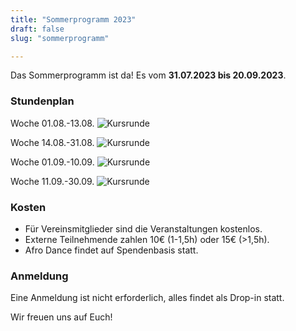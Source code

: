 ```yaml
---
title: "Sommerprogramm 2023"
draft: false
slug: "sommerprogramm"

---
```


Das Sommerprogramm ist da! Es vom **31.07.2023 bis 20.09.2023**.

### Stundenplan

Woche 01.08.-13.08.
![Kursrunde](../summer_schedule_aug_01.jpg)

Woche 14.08.-31.08.
![Kursrunde](../summer_schedule_aug_02.jpg)

Woche 01.09.-10.09.
![Kursrunde](../summer_schedule_sep_01.jpg)

Woche 11.09.-30.09.
![Kursrunde](../summer_schedule_sep_02.jpg)


### Kosten
- Für Vereinsmitglieder sind die Veranstaltungen kostenlos.
- Externe Teilnehmende zahlen 10€ (1-1,5h) oder 15€ (>1,5h). 
- Afro Dance findet auf Spendenbasis statt. 

### Anmeldung
Eine Anmeldung ist nicht erforderlich, alles findet als Drop-in statt.

Wir freuen uns auf Euch!